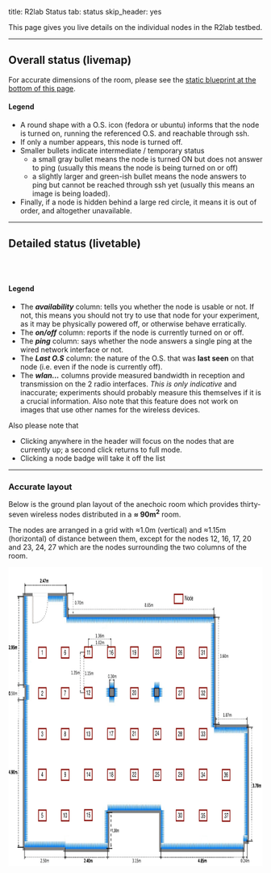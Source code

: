 title: R2lab Status
tab: status
skip_header: yes

This page gives you live details on the individual nodes in the R2lab testbed.

---
## Overall status (livemap)

<a name="livemap"></a>
For accurate dimensions of the room, please see the [static blueprint
at the bottom of this page](#accurate-layout).

<div class="row" id="all">
  <div class="col-lg-2"></div>
  <div class="col-lg-10">
    <div id="livemap_container"></div>
    <script type="text/javascript" src="/assets/r2lab/livemap.js"></script>
    <script>livemap_show_rxtx_rates = true;</script>
    <style type="text/css"> @import url("/assets/r2lab/livemap.css"); </style>
  </div>
</div>


#### Legend

* A round shape with a O.S. icon (fedora or ubuntu) informs that the node is turned on, running the
  referenced O.S. and reachable through ssh.
* If only a number appears, this node is turned off.
* Smaller bullets indicate intermediate / temporary status
  * a small gray bullet means the node is turned ON but does not answer to ping
  (usually this means the node is being turned on or off)
  * a slightly larger and green-ish bullet means the node answers to ping but cannot be
  reached through ssh yet (usually this means an image is being
  loaded).
* Finally, if a node is hidden behind a large red circle, it means it
  is out of order, and altogether unavailable.

***

## Detailed status (livetable)

<a name="livetable"></a>

<br />

<div class="row" id="all">
  <div class="col-lg-12">
    <table class="table table-condensed" id='livetable_container'> </table>
    <script type="text/javascript" src="/assets/r2lab/livetable.js"></script>
    <script>livetable_show_rxtx_rates = true;</script>
    <style type="text/css"> @import url("/assets/r2lab/livetable.css"); </style>
  </div>
</div>

#### Legend

* The ***availability*** column:
  tells you whether the node is usable or not. If not, this means you should not try to use that node for your experiment, as it may be physically powered off, or otherwise behave erratically.
* The ***on/off*** column:
  reports if the node is currently turned on or off.
* The ***ping*** column:
  says whether the node answers a single ping at the wired network interface or not.
* The ***Last O.S*** column:
  the nature of the O.S. that was **last seen** on that node (i.e. even if the node is currently off).
* The ***wlan...*** columns provide measured bandwidth in reception and transmission on the 2 radio interfaces. *This is only indicative* and inaccurate; experiments should probably measure this themselves if it is a crucial information. Also note that this feature does not work on images that use other names for the wireless devices.

Also please note that

 * Clicking anywhere in the header will focus on the nodes that are currently up; a second click returns to full mode.
 * Clicking a node badge will take it off the list

***

### Accurate layout

Below is the ground plan layout of the anechoic room which provides thirty-seven wireless nodes distributed in a **≈ 90m<sup>2</sup>** room.

The nodes are arranged in a grid with ≈1.0m (vertical) and ≈1.15m (horizontal) of distance between them, except for the nodes 12, 16, 17, 20 and 23, 24, 27 which are the nodes surrounding the two columns of the room.

<a name="accurate-layout">
<center>
	<img src="/assets/img/status.png" style="width:950px; height:592px;"/><br>
	<!-- <center> Fig. 1 - Resources status</center> -->
</center>
</a>

<br />
